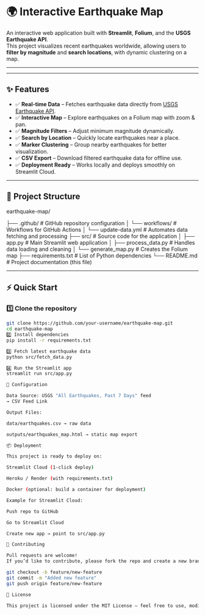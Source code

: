 # 🌍 Interactive Earthquake Map

An interactive web application built with **Streamlit**, **Folium**, and the **USGS Earthquake API**.  
This project visualizes recent earthquakes worldwide, allowing users to **filter by magnitude** and **search locations**, with dynamic clustering on a map.  

---

---

## ✨ Features

- ✅ **Real-time Data** – Fetches earthquake data directly from [USGS Earthquake API](https://earthquake.usgs.gov/).
- ✅ **Interactive Map** – Explore earthquakes on a Folium map with zoom & pan.
- ✅ **Magnitude Filters** – Adjust minimum magnitude dynamically.
- ✅ **Search by Location** – Quickly locate earthquakes near a place.
- ✅ **Marker Clustering** – Group nearby earthquakes for better visualization.
- ✅ **CSV Export** – Download filtered earthquake data for offline use.
- ✅ **Deployment Ready** – Works locally and deploys smoothly on Streamlit Cloud.

---

## 📂 Project Structure

earthquake-map/

├── .github/                      # GitHub repository configuration
│   └── workflows/                # Workflows for GitHub Actions
│       └── update-data.yml       # Automates data fetching and processing
├── src/                          # Source code for the application
│   ├── app.py                    # Main Streamlit web application
│   ├── process_data.py           # Handles data loading and cleaning
│   └── generate_map.py           # Creates the Folium map
├── requirements.txt              # List of Python dependencies
└── README.md                     # Project documentation (this file)



---

## ⚡ Quick Start

### 1️⃣ Clone the repository
```bash
git clone https://github.com/your-username/earthquake-map.git
cd earthquake-map
2️⃣ Install dependencies
pip install -r requirements.txt

3️⃣ Fetch latest earthquake data
python src/fetch_data.py

4️⃣ Run the Streamlit app
streamlit run src/app.py

🔧 Configuration

Data Source: USGS "All Earthquakes, Past 7 Days" feed
→ CSV Feed Link

Output Files:

data/earthquakes.csv → raw data

outputs/earthquakes_map.html → static map export

📦 Deployment

This project is ready to deploy on:

Streamlit Cloud (1-click deploy)

Heroku / Render (with requirements.txt)

Docker (optional: build a container for deployment)

Example for Streamlit Cloud:

Push repo to GitHub

Go to Streamlit Cloud

Create new app → point to src/app.py

🤝 Contributing

Pull requests are welcome!
If you’d like to contribute, please fork the repo and create a new branch:

git checkout -b feature/new-feature
git commit -m "Added new feature"
git push origin feature/new-feature

📜 License

This project is licensed under the MIT License – feel free to use, modify, and distribute.


